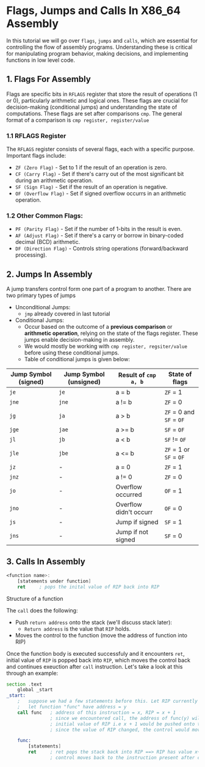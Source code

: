 # Flags, Jumps and Calls In X86_64 Assembly
In this tutorial we will go over `flags`, `jumps` and `calls`, which are essential for controlling the flow of assembly programs. Understanding these is critical for manipulating program behavior, making decisions, and implementing functions in low level code. 

## 1. Flags For Assembly
Flags are specific bits in `RFLAGS` register that store the result of operations (1 or 0), particularly arithmetic and logical ones. These flags are crucial for decision-making (conditional jumps) and understanding the state of computations.
These flags are set after comparisons `cmp`. The general format of a comparison is `cmp register, register/value`
### 1.1 RFLAGS Register
The `RFLAGS` register consists of several flags, each with a specific purpose. Important flags include:
- `ZF (Zero Flag)` -     Set to 1 if the result of an operation is zero.
- `CF (Carry Flag)` -    Set if there's carry out of the most significant bit during an arithmetic operation.
- `SF (Sign Flag)` -     Set if the result of an operation is negative.
- `OF (Overflow Flag)` - Set if signed overflow occurrs in an arithmetic operation.
### 1.2 Other Common Flags:
- `PF (Parity Flag)` - Set if the number of 1-bits in the result is even.
- `AF (Adjust Flag)` - Set if there's a carry or borrow in binary-coded decimal (BCD) arithmetic.
- `DF (Direction Flag)` - Controls string operations (forward/backward processing).

## 2. Jumps In Assembly
A jump transfers control form one part of a program to another. There are two primary types of jumps
- Unconditional Jumps:
  - `jmp` already covered in last tutorial
- Conditional Jumps:
  - Occur based on the outcome of a **previous comparison** or **arithmetic operation**, relying on the state of the flags register. These jumps enable decision-making in assembly.
  - We would mostly be working with `cmp register, regsiter/value` before using these conditional jumps.
  - Table of conditional jumps is given below:

|Jump Symbol (signed)   | Jump Symbol (unsigned)    | Result of `cmp a, b`      | State of flags                |
|-----------------------|---------------------------|---------------------------|-------------------------------|
|   `je`                |   `je`                    |   a = b                   |   `ZF` = 1                    |
|   `jne`               |   `jne`                   |   a != b                  |   `ZF` = 0                    |
|   `jg`                |   `ja`                    |   a > b                   |   `ZF` = 0 and `SF` = `OF`    |
|   `jge`               |   `jae`                   |   a >= b                  |   `SF` = `OF`                 |
|   `jl`                |   `jb`                    |   a < b                   |   `SF` != `OF`                |
|   `jle`               |   `jbe`                   |   a <= b                  |   `ZF` = 1 or `SF` = `OF`     |
|   `jz`                |   -                       |   a = 0                   |   `ZF` = 1                    |
|   `jnz`               |   -                       |   a != 0                  |   `ZF` = 0                    |
|   `jo`                |   -                       |   Overflow occurred       |   `OF` = 1                    |
|   `jno`               |   -                       |   Overflow didn't occurr  |   `OF` = 0                    |
|   `js`                |   -                       |   Jump if signed          |   `SF` = 1                    |
|   `jns`               |   -                       |   Jump if not signed      |   `SF` = 0                    |

## 3. Calls In Assembly
```asm
<function name>:
    [statements under function]
    ret     ; pops the inital value of RIP back into RIP
```
Structure of a function

The `call` does the following:
  - Push `return address` onto the stack (we'll discuss stack later): 
    - `Return address` is the value that `RIP` holds.
  - Moves the control to the function (move the address of function into RIP)

Once the function body is executed successfuly and it encounters `ret`, initial value of `RIP` is popped back into `RIP`, which moves the control back and continues exeuction after `call` instruction.
Let's take a look at this through an example:
```asm
section .text
    global _start
_start:
    ;   suppose we had a few statements before this. Let RIP currently have value x
    ;   let function "func" have address = y
    call func   ; address of this instruction = x, RIP = x + 1
                ; since we encountered call, the address of func(y) will be stored in RIP
                ; initial value of RIP i.e x + 1 would be pushed onto the stack
                ; since the value of RIP changed, the control would move to the current value of RIP

    func:
        [statements]
        ret     ; ret pops the stack back into RIP ==> RIP has value x+1
                ; control moves back to the instruction present after call instruction
```